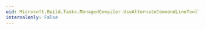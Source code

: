 ```yaml
---
uid: Microsoft.Build.Tasks.ManagedCompiler.UseAlternateCommandLineToolToExecute
internalonly: False
---
```

